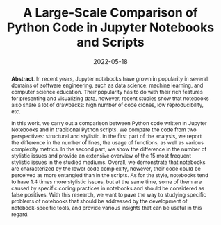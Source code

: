 ---
title: "A Large-Scale Comparison of Python Code in Jupyter Notebooks and Scripts"
authors: '<i>Konstantin Grotov, Sergey Titov, Vladimir Sotnikov, Yaroslav Golubev, and Timofey Bryksin</i>'
status: "published"
collection: publications
permalink: /publications/2022-05-18-jupyter-analysis
date: 2022-05-18
venue: "the proceedings of <b>MSR'22</b>"
paperurl: 'https://doi.org/10.1145/3524842.3528447'
pdf: 'https://arxiv.org/pdf/2203.16718.pdf'
tool: 'https://github.com/JetBrains-Research/Matroskin'
data: 'https://zenodo.org/record/6383115'
counter_id: 'C16'
level: 'A'
award: '🏆 ACM SIGSOFT Distinguished Paper Award 🏆'
video: 'https://www.youtube.com/watch?v=bYXUfXtR2-Y'
abstract: "<p><b>Abstract</b>. In recent years, Jupyter notebooks have grown in popularity in several domains of software engineering, such as data science, machine learning, and computer science education. Their popularity has to do with their rich features for presenting and visualizing data, however, recent studies show that notebooks also share a lot of drawbacks: high number of code clones, low reproducibility, etc.</p><p>In this work, we carry out a comparison between Python code written in Jupyter Notebooks and in traditional Python scripts. We compare the code from two perspectives: structural and stylistic. In the first part of the analysis, we report the difference in the number of lines, the usage of functions, as well as various complexity metrics. In the second part, we show the difference in the number of stylistic issues and provide an extensive overview of the 15 most frequent stylistic issues in the studied mediums. Overall, we demonstrate that notebooks are characterized by the lower code complexity, however, their code could be perceived as more entangled than in the scripts. As for the style, notebooks tend to have 1.4 times more stylistic issues, but at the same time, some of them are caused by specific coding practices in notebooks and should be considered as false positives. With this research, we want to pave the way to studying specific problems of notebooks that should be addressed by the development of notebook-specific tools, and provide various insights that can be useful in this regard.</p>"
---